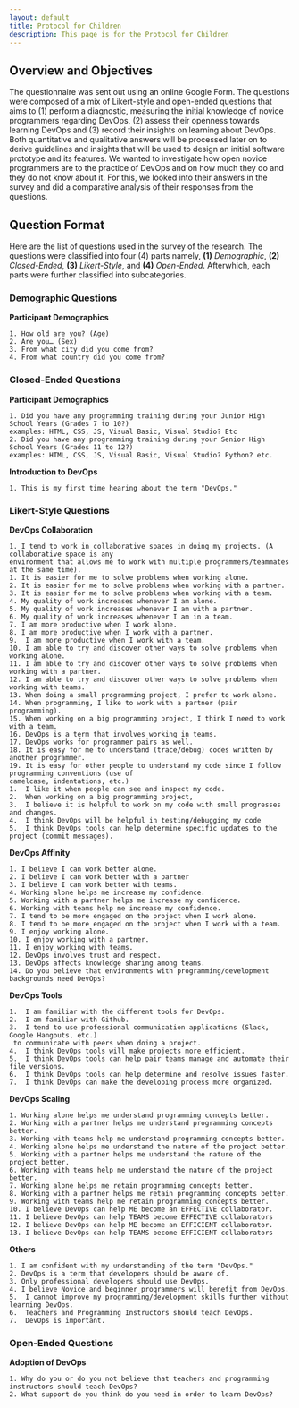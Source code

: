 ```yaml
---
layout: default
title: Protocol for Children 
description: This page is for the Protocol for Children
---
```


## Overview and Objectives

The questionnaire was sent out using an online Google Form. The questions were composed of a mix of Likert-style and open-ended questions that aims to (1) perform a diagnostic, measuring the initial knowledge of novice programmers regarding DevOps, (2) assess their openness towards learning DevOps and (3) record their insights on learning about DevOps. Both quantitative and qualitative answers will be processed later on to derive guidelines and insights that will be used to design an initial software prototype and its features. We wanted to investigate how open novice programmers are to the practice of DevOps and on how much they do and they do not know about it. For this, we looked into their answers in the survey and did a comparative analysis of their responses from the questions. 

## Question Format

Here are the list of questions used in the survey of the research. The questions were classified into four (4) parts namely, **(1)** _Demographic_, **(2)** _Closed-Ended_, **(3)** _Likert-Style_, and **(4)** _Open-Ended_. Afterwhich, each parts were further classified into subcategories. 

### Demographic Questions

**Participant Demographics**

    1. How old are you? (Age)
    2. Are you… (Sex)
    3. From what city did you come from?
    4. From what country did you come from?

### Closed-Ended Questions

**Participant Demographics**

    1. Did you have any programming training during your Junior High School Years (Grades 7 to 10?) 
    examples: HTML, CSS, JS, Visual Basic, Visual Studio? Etc
    2. Did you have any programming training during your Senior High School Years (Grades 11 to 12?) 
    examples: HTML, CSS, JS, Visual Basic, Visual Studio? Python? etc.

**Introduction to DevOps**

    1. This is my first time hearing about the term "DevOps."
   


### Likert-Style Questions 


**DevOps Collaboration**
    
    1. I tend to work in collaborative spaces in doing my projects. (A collaborative space is any
    environment that allows me to work with multiple programmers/teammates at the same time).
    1. It is easier for me to solve problems when working alone.
    2. It is easier for me to solve problems when working with a partner.
    3. It is easier for me to solve problems when working with a team.
    4. My quality of work increases whenever I am alone.
    5. My quality of work increases whenever I am with a partner.
    6. My quality of work increases whenever I am in a team.
    7. I am more productive when I work alone.
    8. I am more productive when I work with a partner.
    9.  I am more productive when I work with a team.
    10. I am able to try and discover other ways to solve problems when working alone.
    11. I am able to try and discover other ways to solve problems when working with a partner.
    12. I am able to try and discover other ways to solve problems when working with teams.
    13. When doing a small programming project, I prefer to work alone.
    14. When programming, I like to work with a partner (pair programming).
    15. When working on a big programming project, I think I need to work with a team.
    16. DevOps is a term that involves working in teams.
    17. DevOps works for programmer pairs as well.
    18. It is easy for me to understand (trace/debug) codes written by another programmer.
    19. It is easy for other people to understand my code since I follow programming conventions (use of
    camelcase, indentations, etc.)
    1.  I like it when people can see and inspect my code.
    2.  When working on a big programming project, 
    3.  I believe it is helpful to work on my code with small progresses and changes.
    4.  I think DevOps will be helpful in testing/debugging my code
    5.  I think DevOps tools can help determine specific updates to the project (commit messages).


**DevOps Affinity**

    1. I believe I can work better alone.
    2. I believe I can work better with a partner
    3. I believe I can work better with teams.
    4. Working alone helps me increase my confidence.
    5. Working with a partner helps me increase my confidence.
    6. Working with teams help me increase my confidence.
    7. I tend to be more engaged on the project when I work alone.
    8. I tend to be more engaged on the project when I work with a team.
    9. I enjoy working alone.
    10. I enjoy working with a partner.
    11. I enjoy working with teams.
    12. DevOps involves trust and respect.
    13. DevOps affects knowledge sharing among teams.
    14. Do you believe that environments with programming/development backgrounds need DevOps?

 

**DevOps Tools**

    1.  I am familiar with the different tools for DevOps.
    2.  I am familiar with Github.
    3.  I tend to use professional communication applications (Slack, Google Hangouts, etc.)
     to communicate with peers when doing a project.
    4.  I think DevOps tools will make projects more efficient.
    5.  I think DevOps tools can help pair teams manage and automate their file versions.
    6.  I think DevOps tools can help determine and resolve issues faster.
    7.  I think DevOps can make the developing process more organized.
   
**DevOps Scaling**

    1. Working alone helps me understand programming concepts better.
    2. Working with a partner helps me understand programming concepts better.
    3. Working with teams help me understand programming concepts better.
    4. Working alone helps me understand the nature of the project better.
    5. Working with a partner helps me understand the nature of the project better.
    6. Working with teams help me understand the nature of the project better.
    7. Working alone helps me retain programming concepts better.
    8. Working with a partner helps me retain programming concepts better.
    9. Working with teams help me retain programming concepts better.
    10. I believe DevOps can help ME become an EFFECTIVE collaborator.
    11. I believe DevOps can help TEAMS become EFFECTIVE collaborators
    12. I believe DevOps can help ME become an EFFICIENT collaborator.
    13. I believe DevOps can help TEAMS become EFFICIENT collaborators


**Others**

    1. I am confident with my understanding of the term "DevOps."
    2. DevOps is a term that developers should be aware of.
    3. Only professional developers should use DevOps.
    4. I believe Novice and beginner programmers will benefit from DevOps.
    5.  I cannot improve my programming/development skills further without learning DevOps.
    6.  Teachers and Programming Instructors should teach DevOps.
    7.  DevOps is important.

### Open-Ended Questions

**Adoption of DevOps**

    1. Why do you or do you not believe that teachers and programming instructors should teach DevOps?
    2. What support do you think do you need in order to learn DevOps?
